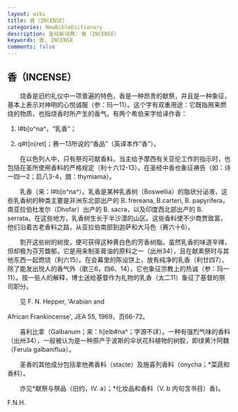 ```yaml
---
layout: wiki
title: 香（INCENSE）
categories: NewBibleDictionary
description: 圣经新词典: 香（INCENSE）
keywords: 香, INCENSE
comments: false
---
```


## 香（INCENSE）

　　烧香是旧约礼仪中一项普遍的特色，香是一种昂贵的献祭，并且是一种象征，基本上表示对神明的心悦诚服（参：玛一11）。这个字有双重用途：它既指用来燃烧的物质，也指烧香时所产生的香气。有两个希伯来字给译作香：

1. l#b[o^na^，“乳香”；

2. q#t]o{ret[；赛一13所说的“香品”（英译本作“香”）。

　　在以色列人中，只有祭司可献香料。当主给予摩西有关亚伦工作的指示时，也包括在圣所使用香料的严格规定（利十六12-13）。在圣经中香也象征祷告（如：诗一四一2；启八3-4，腊：thymiama）。

　　乳香（来：l#b[o^na^）。乳香是某种乳香树（Boswellia）的脂状分泌液，这些乳香树的种类主要是非洲东北部出产的 B. frereana, B.carteri, B. papyrifera，南亚拉伯杜发尔（Dhofar）出产的 B. sacra，以及印度西北部出产的 B. serrata。在这些地方，乳香树生长于半沙漠的山区。这些香料使不少商贾致富，他们沿着古老香料之路，从亚拉伯南部到迦萨和大马色（赛六十6）。

　　割开这些树的树皮，便可获得这种黄白色的芳香树脂。虽然乳香的味道辛辣，但却极为芬芳馥郁。它是用来制圣膏油的原料之一（出卅34），且在献素祭时与其他东西一起燃烧（利六15）。在会幕里的陈设饼上，放有纯净的乳香（利廿四7）。除了能发出悦人的香气外（歌三6，四6、14），它也象征宗教上的热诚（参：玛一11）。按一些人的解释，博士送给基督作为礼物的乳香（太二11）象征了基督的祭司职分。

　　见 F. N. Hepper, 'Arabian and

African Frankincense', JEA 55, 1969，页66-72。

　　喜利比拿（Galbanum；来：h]elb#na^；字源不详）。一种有强烈气味的香料（出卅34），一般被认为是一种原产于波斯的伞状花科植物的树胶，即绿黄汁阿魏（Ferula galbaniflua）。

　　圣香的其他成分包括拿他弗香料（stacte）及施喜列香料（onycha；*菜蔬和香料）。

　　亦见*献祭与祭品（旧约，IV. a）；*化妆品和香料（V. b 内句含书目）香}。

F.N.H.










